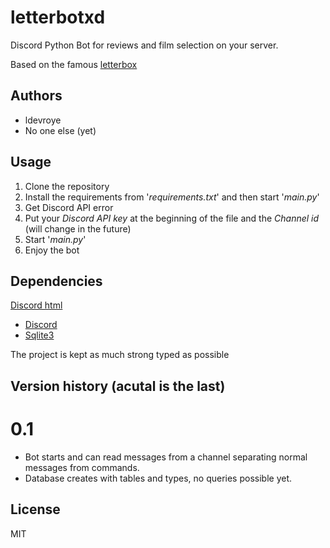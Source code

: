 # letterbotxd
Discord Python Bot for reviews and film selection on your server.

Based on the famous [letterbox](https://letterboxd.com/)

## Authors
- ldevroye
- No one else (yet)

## Usage

1. Clone the repository
2. Install the requirements from '*requirements.txt*' and then start '*main.py*'
3. Get Discord API error
4. Put your *Discord API key* at the beginning of the file and the *Channel id* (will change in the future)
5. Start '*main.py*'
6. Enjoy the bot

## Dependencies

<a href="https://pypi.org/project/python-discord/" target="_blank">
Discord html
</a>

- [Discord](https://pypi.org/project/python-discord/)
- [Sqlite3](https://pypi.org/project/db-sqlite3/)

The project is kept as much strong typed as possible

## Version history (acutal is the last)

# 0.1 
- Bot starts and can read messages from a channel separating normal messages from commands. 
- Database creates with tables and types, no queries possible yet.


## License

MIT
